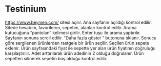 # Testinium

https://www.beymen.com/ sitesi açılır.
Ana sayfanın açıldığı kontrol edilir. Sitede hesabım, favorilerim, sepetim, alanları kontrol edilir.
Arama kutucuğuna “pantolan” kelimesi girilir. Enter tuşu ile arama yaptırılır.
Sayfanın sonuna scroll edilir.
“Daha fazla göster “ butonuna tıklanır.
Sonuca göre sergilenen ürünlerden rastgele bir ürün seçilir.
Seçilen ürün sepete eklenir.
Ürün sayfasındaki fiyat ile sepette yer alan ürün fiyatının doğruluğu karşılaştırılır.
Adet arttırılarak ürün adedinin 2 olduğu doğrulanır.
Ürün sepetten silinerek sepetin boş olduğu kontrol edilir.
